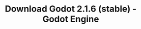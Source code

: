 ---
# Generated by /scripts/js/download_archive_generator !!! do not edit by hand !!!
title: 'Download Godot 2.1.6 (stable) - Godot Engine'
type: 'download/archive'
name: '2.1.6'
flavor: 'stable'
release_date: '2019-07-11T03:00:00-00:00'
release_notes: '/article/maintenance-release-godot-2-1-6/'
links:
  linux.64:
    name: 'linux.64'
    title: 'Linux'
    caption: 'Standard (x86_64)'
    tags:
      - '64 bit'
    hosts:
      github_builds:
        regular: 'https://github.com/godotengine/godot-builds/releases/download/2.1.6-stable/Godot_v2.1.6-stable_x11.64.zip'
        mono: '#'
      github:
        regular: 'https://github.com/godotengine/godot/releases/download/2.1.6-stable/Godot_v2.1.6-stable_x11.64.zip'
        mono: '#'
  macos.universal:
    name: 'macos.universal'
    title: 'macOS'
    caption: 'Universal (x86_64 + Apple Silicon)'
    tags:
      - 'Intel/Apple Silicon'
      - '64 bit'
    hosts:
      github_builds:
        regular: 'https://github.com/godotengine/godot-builds/releases/download/2.1.6-stable/Godot_v2.1.6-stable_osx.fat.zip'
        mono: '#'
      github:
        regular: 'https://github.com/godotengine/godot/releases/download/2.1.6-stable/Godot_v2.1.6-stable_osx.fat.zip'
        mono: '#'
  windows.64:
    name: 'windows.64'
    title: 'Windows'
    caption: 'Standard (x86_64)'
    tags:
      - '64 bit'
    hosts:
      github_builds:
        regular: 'https://github.com/godotengine/godot-builds/releases/download/2.1.6-stable/Godot_v2.1.6-stable_win64.exe.zip'
        mono: '#'
      github:
        regular: 'https://github.com/godotengine/godot/releases/download/2.1.6-stable/Godot_v2.1.6-stable_win64.exe.zip'
        mono: '#'
  linux_server.64:
    name: 'linux_server.64'
    title: 'Linux Server'
    caption: 'Standard (x86_64)'
    tags:
      - '64 bit'
    hosts:
      github_builds:
        regular: 'https://github.com/godotengine/godot-builds/releases/download/2.1.6-stable/Godot_v2.1.6-stable_linux_server.64.zip'
        mono: '#'
      github:
        regular: 'https://github.com/godotengine/godot/releases/download/2.1.6-stable/Godot_v2.1.6-stable_linux_server.64.zip'
        mono: '#'
  linux.32:
    name: 'linux.32'
    title: 'Linux'
    caption: 'Standard (x86)'
    tags:
      - '32 bit'
    hosts:
      github_builds:
        regular: 'https://github.com/godotengine/godot-builds/releases/download/2.1.6-stable/Godot_v2.1.6-stable_x11.32.zip'
        mono: '#'
      github:
        regular: 'https://github.com/godotengine/godot/releases/download/2.1.6-stable/Godot_v2.1.6-stable_x11.32.zip'
        mono: '#'
  windows.32:
    name: 'windows.32'
    title: 'Windows'
    caption: 'Standard (x86)'
    tags:
      - '32 bit'
    hosts:
      github_builds:
        regular: 'https://github.com/godotengine/godot-builds/releases/download/2.1.6-stable/Godot_v2.1.6-stable_win32.exe.zip'
        mono: '#'
      github:
        regular: 'https://github.com/godotengine/godot/releases/download/2.1.6-stable/Godot_v2.1.6-stable_win32.exe.zip'
        mono: '#'
  templates:
    name: 'templates'
    title: 'Export templates'
    caption: ''
    tags:
      - 'Used to export your games to all supported platforms'
    hosts:
      github_builds:
        regular: 'https://github.com/godotengine/godot-builds/releases/download/2.1.6-stable/Godot_v2.1.6-stable_export_templates.tpz'
        mono: '#'
      github:
        regular: 'https://github.com/godotengine/godot/releases/download/2.1.6-stable/Godot_v2.1.6-stable_export_templates.tpz'
        mono: '#'
primaryPlatforms:
  - 'linux.64'
  - 'macos.universal'
  - 'windows.64'
  - 'linux_server.64'
  - 'templates'
---